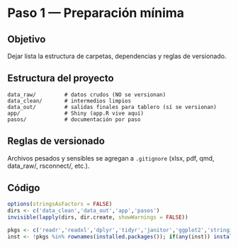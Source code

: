 # Paso 1 — Preparación mínima

## Objetivo
Dejar lista la estructura de carpetas, dependencias y reglas de versionado.

## Estructura del proyecto
```text
data_raw/         # datos crudos (NO se versionan)
data_clean/       # intermedios limpios
data_out/         # salidas finales para tablero (sí se versionan)
app/              # Shiny (app.R vive aquí)
pasos/            # documentación por paso
```

## Reglas de versionado
Archivos pesados y sensibles se agregan a `.gitignore` (xlsx, pdf, qmd, data_raw/, rsconnect/, etc.).

## Código
```r
options(stringsAsFactors = FALSE)
dirs <- c('data_clean','data_out','app','pasos')
invisible(lapply(dirs, dir.create, showWarnings = FALSE))

pkgs <- c('readr','readxl','dplyr','tidyr','janitor','ggplot2','stringi')
inst <- !pkgs %in% rownames(installed.packages()); if(any(inst)) install.packages(pkgs[inst])
```

